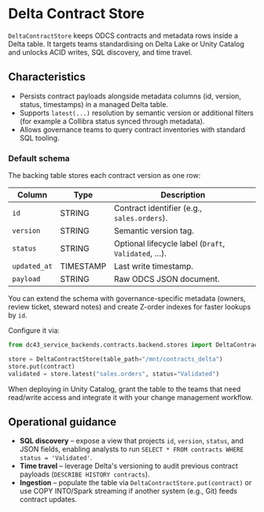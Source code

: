 # Delta Contract Store

`DeltaContractStore` keeps ODCS contracts and metadata rows inside a
Delta table. It targets teams standardising on Delta Lake or Unity
Catalog and unlocks ACID writes, SQL discovery, and time travel.

## Characteristics

* Persists contract payloads alongside metadata columns (id, version,
  status, timestamps) in a managed Delta table.
* Supports `latest(...)` resolution by semantic version or additional
  filters (for example a Collibra status synced through metadata).
* Allows governance teams to query contract inventories with standard SQL
  tooling.

### Default schema

The backing table stores each contract version as one row:

| Column | Type | Description |
| --- | --- | --- |
| `id` | STRING | Contract identifier (e.g., `sales.orders`). |
| `version` | STRING | Semantic version tag. |
| `status` | STRING | Optional lifecycle label (`Draft`, `Validated`, …). |
| `updated_at` | TIMESTAMP | Last write timestamp. |
| `payload` | STRING | Raw ODCS JSON document. |

You can extend the schema with governance-specific metadata (owners,
review ticket, steward notes) and create Z-order indexes for faster
lookups by `id`.

Configure it via:

```python
from dc43_service_backends.contracts.backend.stores import DeltaContractStore

store = DeltaContractStore(table_path="/mnt/contracts_delta")
store.put(contract)
validated = store.latest("sales.orders", status="Validated")
```

When deploying in Unity Catalog, grant the table to the teams that need
read/write access and integrate it with your change management workflow.

## Operational guidance

* **SQL discovery** – expose a view that projects `id`, `version`,
  `status`, and JSON fields, enabling analysts to run `SELECT * FROM
  contracts WHERE status = 'Validated'`.
* **Time travel** – leverage Delta's versioning to audit previous contract
  payloads (`DESCRIBE HISTORY contracts`).
* **Ingestion** – populate the table via `DeltaContractStore.put(contract)`
  or use COPY INTO/Spark streaming if another system (e.g., Git) feeds
  contract updates.
